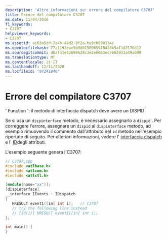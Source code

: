 ```yaml
---
description: 'Altre informazioni su: errore del compilatore C3707'
title: Errore del compilatore C3707
ms.date: 11/04/2016
f1_keywords:
- C3707
helpviewer_keywords:
- C3707
ms.assetid: ac63a5dd-7a4b-48d2-9f2a-be9cb090134c
ms.openlocfilehash: 77a1193eae9b9d0158065978438b5af1d2176d12
ms.sourcegitcommit: d6af41e42699628c3e2e6063ec7b03931a49a098
ms.translationtype: MT
ms.contentlocale: it-IT
ms.lasthandoff: 12/11/2020
ms.locfileid: "97241846"
---
```

# <a name="compiler-error-c3707"></a>Errore del compilatore C3707

' Function ': il metodo di interfaccia dispatch deve avere un DISPID

Se si usa un `dispinterface` metodo, è necessario assegnarlo a `dispid` . Per correggere l'errore, assegnare un `dispid` al `dispinterface` metodo, ad esempio rimuovendo il commento dall'attributo nel `id` metodo nell'esempio riportato di seguito. Per ulteriori informazioni, vedere l' [interfaccia dispatch](../../windows/attributes/dispinterface.md) e l' [ID](../../windows/attributes/id.md)degli attributi.

L'esempio seguente genera l'C3707:

```cpp
// C3707.cpp
#include <atlbase.h>
#include <atlcom.h>
#include <atlctl.h>

[module(name="xx")];
[dispinterface]
__interface IEvents : IDispatch
{
   HRESULT event1([in] int i);   // C3707
   // try the following line instead
   // [id(1)] HRESULT event1([in] int i);
};

int main() {
}
```
